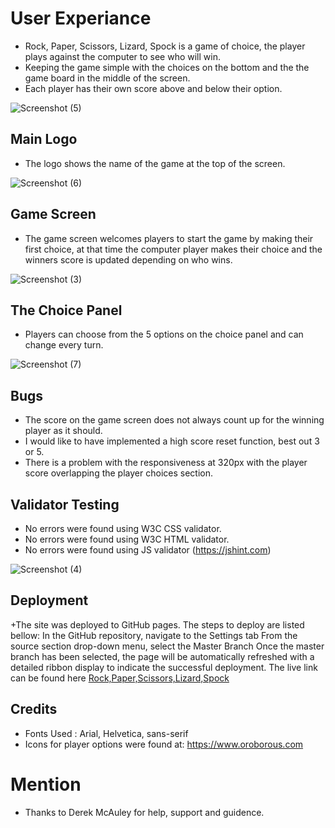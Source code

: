 # User Experiance 
+ Rock, Paper, Scissors, Lizard, Spock is a game of choice, the player plays against the computer to see who will win. 
+ Keeping the game simple with the choices on the bottom and the the game board in the middle of the screen. 
+ Each player has their own score above and below their option. 

![Screenshot (5)](https://github.com/Adam-Harrower/cli/assets/125028133/0225c9ae-b5cb-46e4-8729-4e57366d4042)

## Main Logo
+ The logo shows the name of the game at the top of the screen. 

![Screenshot (6)](https://github.com/Adam-Harrower/cli/assets/125028133/ad3e0c08-042b-4cf2-b7e7-9bb904bc9fd6)

## Game Screen 
+ The game screen welcomes players to start the game by making their first choice, at that time the computer player makes their choice and the winners score is updated depending on who wins.

![Screenshot (3)](https://github.com/Code-Institute-Org/gitpod-full-template/assets/125028133/217824c1-e721-49b8-bac1-2ffa14d40d7a)

## The Choice Panel
+ Players can choose from the 5 options on the choice panel and can change every turn.

![Screenshot (7)](https://github.com/Adam-Harrower/cli/assets/125028133/f66bb2fe-3b5a-4ca0-9b14-017e3859f276)

## Bugs 
+ The score on the game screen does not always count up for the winning player as it should.
+ I would like to have implemented a high score reset function, best out 3 or 5.
+ There is a problem with the responsiveness at 320px with the player score overlapping the player choices section.

## Validator Testing 
+ No errors were found using W3C CSS validator.
+ No errors were found using W3C HTML validator.
+ No errors were found using JS validator (https://jshint.com)

![Screenshot (4)](https://github.com/Adam-Harrower/cli/assets/125028133/af8853cb-3a79-4fb5-867c-c3e378731287)

## Deployment
+The site was deployed to GitHub pages. The steps to deploy are listed bellow: In the GitHub repository, navigate to the Settings tab From the source section drop-down menu, select the Master Branch Once the master branch has been selected, the page will be automatically refreshed with a detailed ribbon display to indicate the successful deployment. The live link can be found here [Rock,Paper,Scissors,Lizard,Spock](https://adam-harrower.github.io/cli/)

## Credits 
+ Fonts Used :  Arial, Helvetica, sans-serif
+ Icons for player options were found at: https://www.oroborous.com

# Mention 
+ Thanks to Derek McAuley for help, support and guidence. 
